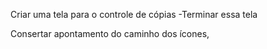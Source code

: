 Criar uma tela para o controle de cópias
    -Terminar essa tela

Consertar apontamento do caminho dos ícones, 
